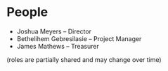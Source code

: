 # People

* Joshua Meyers – Director
* Bethelihem Gebresilasie – Project Manager
* James Mathews – Treasurer

(roles are partially shared and may change over time)
